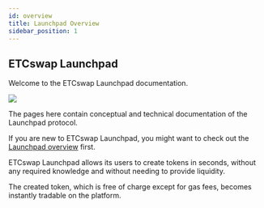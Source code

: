 ```yaml
---
id: overview
title: Launchpad Overview
sidebar_position: 1
---
```


## ETCswap Launchpad

Welcome to the ETCswap Launchpad documentation.

![](./images/landing.png)

The pages here contain conceptual and technical documentation of the Launchpad protocol.

If you are new to ETCswap Launchpad, you might want to check out the [Launchpad overview](../launchpad/concepts/protocol-overview/how-launchpad-works) first.

ETCswap Launchpad allows its users to create tokens in seconds, without any required knowledge and without needing to provide liquidity.

The created token, which is free of charge except for gas fees, becomes instantly tradable on the platform.
